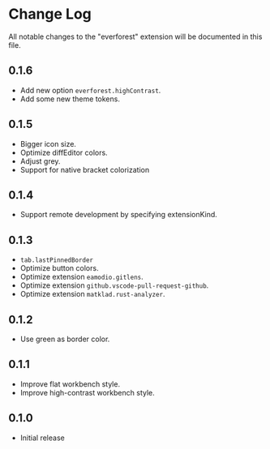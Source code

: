 # Change Log

All notable changes to the "everforest" extension will be documented in this file.

## 0.1.6

- Add new option `everforest.highContrast`.
- Add some new theme tokens.

## 0.1.5

- Bigger icon size.
- Optimize diffEditor colors.
- Adjust grey.
- Support for native bracket colorization

## 0.1.4

- Support remote development by specifying extensionKind.

## 0.1.3

- `tab.lastPinnedBorder`
- Optimize button colors.
- Optimize extension `eamodio.gitlens`.
- Optimize extension `github.vscode-pull-request-github`.
- Optimize extension `matklad.rust-analyzer`.

## 0.1.2

- Use green as border color.

## 0.1.1

- Improve flat workbench style.
- Improve high-contrast workbench style.

## 0.1.0

- Initial release
